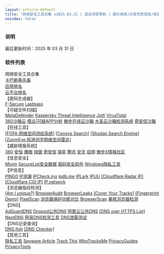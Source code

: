 ```yaml
---
layout: article-default
title: "网络安全工具合集 v2025.03.31 | 混沌书签导航 | 提升效率/分享优质信息/资源收藏"
noindex: false
---
```


<article>
    <h3>说明</h3>
        最后更新时间：2025 年 03 月 31 日
    <h3>软件列表</h3>
    网络安全工具合集
    <br><a target="_blank" rel="noopener nofollow" href="https://www.kaspersky.com.cn/free-antivirus">卡巴斯基杀毒</a>
    <!-- <br><a target="_blank" rel="noopener nofollow" href="https://www.huorong.cn/">火绒安全</a> -->
    <br><a target="_blank" rel="noopener nofollow" href="https://www.netify.ai/resources/applications">应用排名</a>
    <br><a target="_blank" rel="noopener nofollow" href="https://www.netify.ai/resources/platforms">云平台排名</a>
    <br>【密码生成器】<br>
    <a target="_blank" rel="noopener nofollow" href="https://www.f-secure.com/en/password-generator">F-Secure</a>
    <a target="_blank" rel="noopener nofollow" href="https://www.lastpass.com/features/password-generator">Lastpass</a>
    <br>【可疑文件扫描】<br>
    <a target="_blank" rel="noopener nofollow" href="https://metadefender.opswat.com/">MetaDefender</a>
    <a target="_blank" rel="noopener nofollow" href="https://opentip.kaspersky.com/">Kaspersky Threat Intelligence</a>
    <a target="_blank" rel="noopener nofollow" href="https://virusscan.jotti.org/zh-CN/scan-file">Jotti</a>
    <a target="_blank" rel="noopener nofollow" href="https://www.virustotal.com/gui/home/upload">VirusTotal</a>
    <br>
    <a target="_blank" rel="noopener nofollow" href="https://ata.360.net/detection">360沙箱云</a>
    <a target="_blank" rel="noopener nofollow" href="https://mogua.co/">摸瓜|可疑APP分析</a>
    <a target="_blank" rel="noopener nofollow" href="https://s.threatbook.com/">微步在线云沙箱</a>
    <a target="_blank" rel="noopener nofollow" href="https://sandbox.freebuf.com/detect">大圣云沙箱检测系统</a>
    <a target="_blank" rel="noopener nofollow" href="https://sandbox.ti.qianxin.com/sandbox/page">奇安信沙箱</a>
    <br>【在线工具】<br>
    <a target="_blank" rel="noopener nofollow" href="https://fofa.info/">[FOFA 网络空间测绘系统]</a>
    <a target="_blank" rel="noopener nofollow" href="https://search.censys.io/">[Censys Search]</a>
    <a target="_blank" rel="noopener nofollow" href="https://www.shodan.io/">[Shodan Search Engine]</a>
    <a target="_blank" rel="noopener nofollow" href="https://www.zoomeye.org/">[ZoomEye 知道创宇网络空间雷达]</a>
    <br>【威胁情报系统】<br>
    <a target="_blank" rel="noopener nofollow" href="https://ti.360.net/#/homepage">360</a>
    <a target="_blank" rel="noopener nofollow" href="https://ti.dbappsecurity.com.cn/">安恒</a>
    <a target="_blank" rel="noopener nofollow" href="https://ti.duba.net/">鹰眼</a>
    <a target="_blank" rel="noopener nofollow" href="https://ti.nsfocus.com/">绿盟</a>
    <a target="_blank" rel="noopener nofollow" href="https://ti.qianxin.com/">奇安信</a>
    <a target="_blank" rel="noopener nofollow" href="https://ti.rising.com.cn/home">瑞星</a>
    <a target="_blank" rel="noopener nofollow" href="https://tix.qq.com/">腾讯</a>
    <a target="_blank" rel="noopener nofollow" href="https://www.antiycloud.com/#/antiy/index">安天</a>
    <a target="_blank" rel="noopener nofollow" href="https://www.venuseye.com.cn/">启明</a>
    <a target="_blank" rel="noopener nofollow" href="https://x.threatbook.com/">微步X情报社区</a>
    <br>【信息安全】<br>
    <a target="_blank" rel="noopener nofollow" href="https://mixim.cyandev.app/">Mixim</a>
    <a target="_blank" rel="noopener nofollow" href="https://statistics.securelist.com/">SecureList安全数据</a>
    <a target="_blank" rel="noopener nofollow" href="https://www.privacytools.io/secure-password-manager/">密码安全软件</a>
    <a target="_blank" rel="noopener nofollow" href="https://www.privacytools.io/windows/">Windows隐私工具</a>
    <br>【IP信息】<br>
    <a target="_blank" rel="noopener nofollow" href="https://ip.ping0.cc/">PING0</a>
    <a target="_blank" rel="noopener nofollow" href="https://ipcelou.com/">IP测漏</a>
    <a target="_blank" rel="noopener nofollow" href="https://ipcheck.ing/#/">IPCheck.ing</a>
    <a target="_blank" rel="noopener nofollow" href="https://ipdb.me/">ipdb.me</a>
    <a target="_blank" rel="noopener nofollow" href="https://iplark.com/">IPLark</a>
    <a target="_blank" rel="noopener nofollow" href="https://ipuu.net/">IPUU</a>
    <a target="_blank" rel="noopener nofollow" href="https://radar.cloudflare.com/ip">[Cloudflare Radar IP]</a>
    <a target="_blank" rel="noopener nofollow" href="https://www.cloudflare.com/cdn-cgi/trace">[Cloudflare CGI IP]</a>
    <a target="_blank" rel="noopener nofollow" href="https://www.ip.network/">IP.network</a>
    <br>【浏览器指纹检测】<br>
    <a target="_blank" rel="noopener nofollow" href="https://amiunique.org/">[Am I unique?]</a>
    <a target="_blank" rel="noopener nofollow" href="https://browseraudit.com">BrowserAudit</a>
    <a target="_blank" rel="noopener nofollow" href="https://browserleaks.com/">BrowserLeaks</a>
    <a target="_blank" rel="noopener nofollow" href="https://coveryourtracks.eff.org/">[Cover Your Tracks]</a>
    <a target="_blank" rel="noopener nofollow" href="https://fingerprint.com/demo/">[Fingerprint Demo]</a>
    <a target="_blank" rel="noopener nofollow" href="https://pixelscan.net/">PixelScan</a>
    <a target="_blank" rel="noopener nofollow" href="https://privacytests.org/">浏览器保护功能对比</a>
    <a target="_blank" rel="noopener nofollow" href="https://www.browserscan.net/zh/">BrowserScan</a>
    <a target="_blank" rel="noopener nofollow" href="https://www.ghxi.com/llq">果核浏览器检测</a>
    <!-- <a target="_blank" rel="noopener nofollow" href="https://www.nothingprivate.ml/">[Are you anonymous?]</a> -->
    <br>【DNS】<br>
    <a target="_blank" rel="noopener nofollow" href="https://adguard-dns.io/">AdGuardDNS</a>
    <a target="_blank" rel="noopener nofollow" href="https://console.dnspod.cn/publicdns/config">Dnspod公共DNS</a>
    <a target="_blank" rel="noopener nofollow" href="https://dns.console.aliyun.com/#/pdns/dashboard">阿里云公共DNS</a>
    <a target="_blank" rel="noopener nofollow" href="https://github.com/curl/curl/wiki/DNS-over-HTTPS">[DNS over HTTPS List]</a>
    <a target="_blank" rel="noopener nofollow" href="https://nextdns.io/?from=qyq6n8p5">NextDNS</a>
    <a target="_blank" rel="noopener nofollow" href="https://nstool.netease.com/info.html">网易DNS检测工具</a>
    <a target="_blank" rel="noopener nofollow" href="https://whoer.net/zh/dns-leak-test">DNS泄露测试</a>
    <br>【DNS记录查询】<br>
    <a target="_blank" rel="noopener nofollow" href="https://dns.fish/">DNS.fish</a>
    <a target="_blank" rel="noopener nofollow" href="https://dnsmid.com/">[DNS Checker]</a>
    <br>【其他工具】<br>
    <a target="_blank" rel="noopener nofollow" href="https://cybermagicsec.github.io/privacytools-zh/">隐私工具</a>
    <a target="_blank" rel="noopener nofollow" href="https://spyware.neocities.org/articles/librewolf.html">Spyware Article</a>
    <a target="_blank" rel="noopener nofollow" href="https://trackthis.link/">Track This</a>
    <a target="_blank" rel="noopener nofollow" href="https://whotracks.me/">WhoTracksMe</a>
    <a target="_blank" rel="noopener nofollow" href="https://www.privacyguides.org/zh-Hant/tools/">PrivacyGuides</a>
    <a target="_blank" rel="noopener nofollow" href="https://www.privacytools.io/">PrivacyTools</a>
</article>